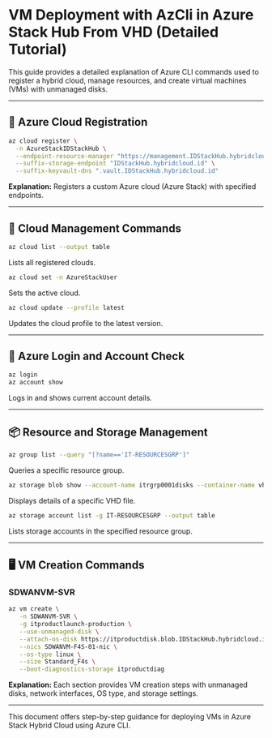 
# VM Deployment with AzCli in Azure Stack Hub From VHD (Detailed Tutorial)

This guide provides a detailed explanation of Azure CLI commands used to register a hybrid cloud, manage resources, and create virtual machines (VMs) with unmanaged disks.

---

## 📌 **Azure Cloud Registration**
```sh
az cloud register \
  -n AzureStackIDStackHub \
  --endpoint-resource-manager "https://management.IDStackHub.hybridcloud.id" \
  --suffix-storage-endpoint "IDStackHub.hybridcloud.id" \
  --suffix-keyvault-dns ".vault.IDStackHub.hybridcloud.id"
```
**Explanation:** Registers a custom Azure cloud (Azure Stack) with specified endpoints.

---

## 📄 **Cloud Management Commands**
```sh
az cloud list --output table
```
Lists all registered clouds.

```sh
az cloud set -n AzureStackUser
```
Sets the active cloud.

```sh
az cloud update --profile latest
```
Updates the cloud profile to the latest version.

---

## 🔐 **Azure Login and Account Check**
```sh
az login
az account show
```
Logs in and shows current account details.

---

## 📦 **Resource and Storage Management**
```sh
az group list --query "[?name=='IT-RESOURCESGRP']"
```
Queries a specific resource group.

```sh
az storage blob show --account-name itrgrp0001disks --container-name vhds --name SDWAN-OSDISK.vhd
```
Displays details of a specific VHD file.

```sh
az storage account list -g IT-RESOURCESGRP --output table
```
Lists storage accounts in the specified resource group.

---

## 🖥️ **VM Creation Commands**

### **SDWANVM-SVR**
```sh
az vm create \
   -n SDWANVM-SVR \
   -g itproductlaunch-production \
   --use-unmanaged-disk \
   --attach-os-disk https://itproductdisk.blob.IDStackHub.hybridcloud.id/vhds/SDWAN-OSDISK.vhd \
   --nics SDWANVM-F4S-01-nic \
   --os-type linux \
   --size Standard_F4s \
   --boot-diagnostics-storage itproductdiag
```

**Explanation:** Each section provides VM creation steps with unmanaged disks, network interfaces, OS type, and storage settings.

---

This document offers step-by-step guidance for deploying VMs in Azure Stack Hybrid Cloud using Azure CLI.


